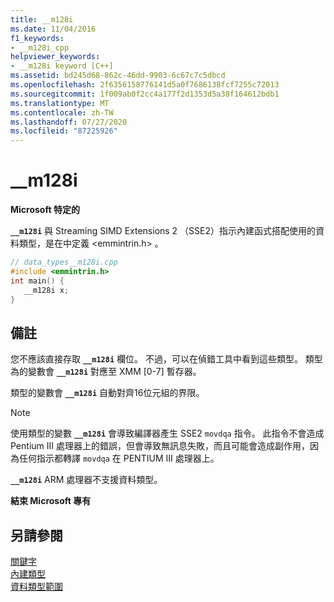 ```yaml
---
title: __m128i
ms.date: 11/04/2016
f1_keywords:
- __m128i_cpp
helpviewer_keywords:
- __m128i keyword [C++]
ms.assetid: bd245d68-862c-46dd-9903-6c67c7c5dbcd
ms.openlocfilehash: 2f6356158776141d5a0f7686138fcf7255c72013
ms.sourcegitcommit: 1f009ab0f2cc4a177f2d1353d5a38f164612bdb1
ms.translationtype: MT
ms.contentlocale: zh-TW
ms.lasthandoff: 07/27/2020
ms.locfileid: "87225926"
---
```

# <a name="__m128i"></a>__m128i

**Microsoft 特定的**

**`__m128i`** 與 Streaming SIMD Extensions 2 （SSE2）指示內建函式搭配使用的資料類型，是在中定義 \<emmintrin.h> 。

```cpp
// data_types__m128i.cpp
#include <emmintrin.h>
int main() {
   __m128i x;
}
```

## <a name="remarks"></a>備註

您不應該直接存取 **`__m128i`** 欄位。 不過，可以在偵錯工具中看到這些類型。 類型為的變數會 **`__m128i`** 對應至 XMM [0-7] 暫存器。

類型的變數會 **`__m128i`** 自動對齊16位元組的界限。

> [!NOTE]
> 使用類型的變數 **`__m128i`** 會導致編譯器產生 SSE2 `movdqa` 指令。 此指令不會造成 Pentium III 處理器上的錯誤，但會導致無訊息失敗，而且可能會造成副作用，因為任何指示都轉譯 `movdqa` 在 PENTIUM III 處理器上。

**`__m128i`** ARM 處理器不支援資料類型。

**結束 Microsoft 專有**

## <a name="see-also"></a>另請參閱

[關鍵字](../cpp/keywords-cpp.md)<br/>
[內建類型](../cpp/fundamental-types-cpp.md)<br/>
[資料類型範圍](../cpp/data-type-ranges.md)
